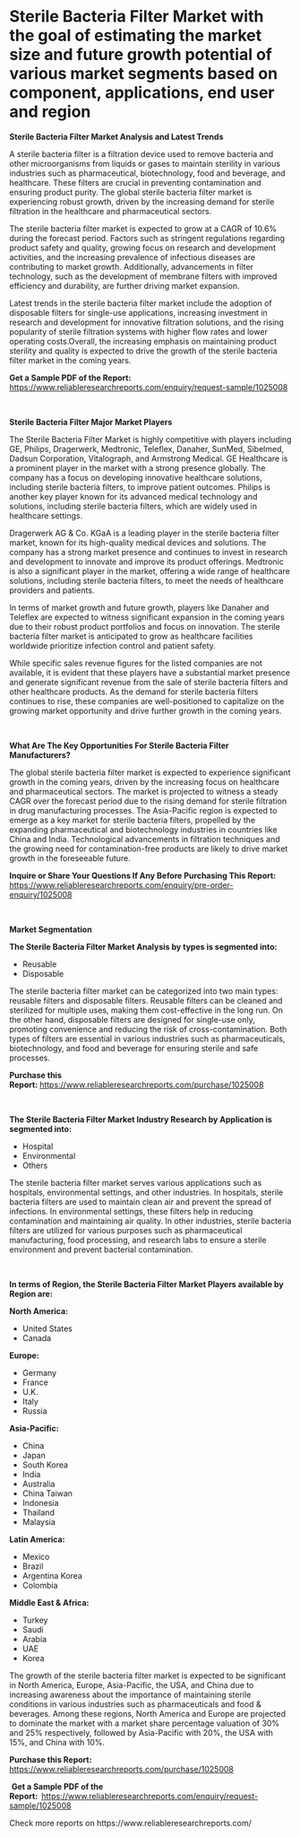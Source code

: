 <p><h1>Sterile Bacteria Filter Market with the goal of estimating the market size and future growth potential of various market segments based on component, applications, end user and region</h1></p><p><strong>Sterile Bacteria Filter Market Analysis and Latest Trends</strong></p>
<p><p>A sterile bacteria filter is a filtration device used to remove bacteria and other microorganisms from liquids or gases to maintain sterility in various industries such as pharmaceutical, biotechnology, food and beverage, and healthcare. These filters are crucial in preventing contamination and ensuring product purity. The global sterile bacteria filter market is experiencing robust growth, driven by the increasing demand for sterile filtration in the healthcare and pharmaceutical sectors. </p><p>The sterile bacteria filter market is expected to grow at a CAGR of 10.6% during the forecast period. Factors such as stringent regulations regarding product safety and quality, growing focus on research and development activities, and the increasing prevalence of infectious diseases are contributing to market growth. Additionally, advancements in filter technology, such as the development of membrane filters with improved efficiency and durability, are further driving market expansion. </p><p>Latest trends in the sterile bacteria filter market include the adoption of disposable filters for single-use applications, increasing investment in research and development for innovative filtration solutions, and the rising popularity of sterile filtration systems with higher flow rates and lower operating costs.Overall, the increasing emphasis on maintaining product sterility and quality is expected to drive the growth of the sterile bacteria filter market in the coming years.</p></p>
<p><strong>Get a Sample PDF of the Report:&nbsp;</strong> <a href="https://www.reliableresearchreports.com/enquiry/request-sample/1025008">https://www.reliableresearchreports.com/enquiry/request-sample/1025008</a></p>
<p>&nbsp;</p>
<p><strong>Sterile Bacteria Filter Major Market Players</strong></p>
<p><p>The Sterile Bacteria Filter Market is highly competitive with players including GE, Philips, Dragerwerk, Medtronic, Teleflex, Danaher, SunMed, Sibelmed, Dadsun Corporation, Vitalograph, and Armstrong Medical. GE Healthcare is a prominent player in the market with a strong presence globally. The company has a focus on developing innovative healthcare solutions, including sterile bacteria filters, to improve patient outcomes. Philips is another key player known for its advanced medical technology and solutions, including sterile bacteria filters, which are widely used in healthcare settings.</p><p>Dragerwerk AG & Co. KGaA is a leading player in the sterile bacteria filter market, known for its high-quality medical devices and solutions. The company has a strong market presence and continues to invest in research and development to innovate and improve its product offerings. Medtronic is also a significant player in the market, offering a wide range of healthcare solutions, including sterile bacteria filters, to meet the needs of healthcare providers and patients.</p><p>In terms of market growth and future growth, players like Danaher and Teleflex are expected to witness significant expansion in the coming years due to their robust product portfolios and focus on innovation. The sterile bacteria filter market is anticipated to grow as healthcare facilities worldwide prioritize infection control and patient safety.</p><p>While specific sales revenue figures for the listed companies are not available, it is evident that these players have a substantial market presence and generate significant revenue from the sale of sterile bacteria filters and other healthcare products. As the demand for sterile bacteria filters continues to rise, these companies are well-positioned to capitalize on the growing market opportunity and drive further growth in the coming years.</p></p>
<p>&nbsp;</p>
<p><strong>What Are The Key Opportunities For Sterile Bacteria Filter Manufacturers?</strong></p>
<p><p>The global sterile bacteria filter market is expected to experience significant growth in the coming years, driven by the increasing focus on healthcare and pharmaceutical sectors. The market is projected to witness a steady CAGR over the forecast period due to the rising demand for sterile filtration in drug manufacturing processes. The Asia-Pacific region is expected to emerge as a key market for sterile bacteria filters, propelled by the expanding pharmaceutical and biotechnology industries in countries like China and India. Technological advancements in filtration techniques and the growing need for contamination-free products are likely to drive market growth in the foreseeable future.</p></p>
<p><strong>Inquire or Share Your Questions If Any Before Purchasing This Report:</strong> <a href="https://www.reliableresearchreports.com/enquiry/pre-order-enquiry/1025008">https://www.reliableresearchreports.com/enquiry/pre-order-enquiry/1025008</a></p>
<p>&nbsp;</p>
<p><strong>Market Segmentation</strong></p>
<p><strong>The Sterile Bacteria Filter Market Analysis by types is segmented into:</strong></p>
<p><ul><li>Reusable</li><li>Disposable</li></ul></p>
<p><p>The sterile bacteria filter market can be categorized into two main types: reusable filters and disposable filters. Reusable filters can be cleaned and sterilized for multiple uses, making them cost-effective in the long run. On the other hand, disposable filters are designed for single-use only, promoting convenience and reducing the risk of cross-contamination. Both types of filters are essential in various industries such as pharmaceuticals, biotechnology, and food and beverage for ensuring sterile and safe processes.</p></p>
<p><strong>Purchase this Report:&nbsp;</strong><a href="https://www.reliableresearchreports.com/purchase/1025008">https://www.reliableresearchreports.com/purchase/1025008</a></p>
<p>&nbsp;</p>
<p><strong>The Sterile Bacteria Filter Market Industry Research by Application is segmented into:</strong></p>
<p><ul><li>Hospital</li><li>Environmental</li><li>Others</li></ul></p>
<p><p>The sterile bacteria filter market serves various applications such as hospitals, environmental settings, and other industries. In hospitals, sterile bacteria filters are used to maintain clean air and prevent the spread of infections. In environmental settings, these filters help in reducing contamination and maintaining air quality. In other industries, sterile bacteria filters are utilized for various purposes such as pharmaceutical manufacturing, food processing, and research labs to ensure a sterile environment and prevent bacterial contamination.</p></p>
<p>&nbsp;</p>
<p><strong>In terms of Region, the Sterile Bacteria Filter Market Players available by Region are:</strong></p>
<p>
    <p> <strong> North America: </strong>
        <ul>
            <li>United States</li>
            <li>Canada</li>
        </ul>
        </p> 
    <p> <strong> Europe: </strong>
        <ul>
            <li>Germany</li>
            <li>France</li>
            <li>U.K.</li>
            <li>Italy</li>
            <li>Russia</li>
        </ul>
        </p> 
    <p> <strong> Asia-Pacific: </strong>
        <ul>
            <li>China</li>
            <li>Japan</li>
            <li>South Korea</li>
            <li>India</li>
            <li>Australia</li>
            <li>China Taiwan</li>
            <li>Indonesia</li>
            <li>Thailand</li>
            <li>Malaysia</li>
        </ul>
        </p> 
    <p> <strong> Latin America: </strong>
        <ul>
            <li>Mexico</li>
            <li>Brazil</li>
            <li>Argentina Korea</li>
            <li>Colombia</li>
        </ul>
        </p> 
    <p> <strong> Middle East & Africa: </strong>
        <ul>
            <li>Turkey</li>
            <li>Saudi</li>
            <li>Arabia</li>
            <li>UAE</li>
            <li>Korea</li>
        </ul>
    </p>
    </p>
<p><p>The growth of the sterile bacteria filter market is expected to be significant in North America, Europe, Asia-Pacific, the USA, and China due to increasing awareness about the importance of maintaining sterile conditions in various industries such as pharmaceuticals and food & beverages. Among these regions, North America and Europe are projected to dominate the market with a market share percentage valuation of 30% and 25% respectively, followed by Asia-Pacific with 20%, the USA with 15%, and China with 10%.</p></p>
<p><strong>Purchase this Report: </strong><a href="https://www.reliableresearchreports.com/purchase/1025008">https://www.reliableresearchreports.com/purchase/1025008</a></p>
<p>&nbsp;<strong>Get a Sample PDF of the Report:&nbsp;&nbsp;</strong><a href="https://www.reliableresearchreports.com/enquiry/request-sample/1025008">https://www.reliableresearchreports.com/enquiry/request-sample/1025008</a></p>
<p><strong></strong></p>
<p>Check more reports on https://www.reliableresearchreports.com/</p>